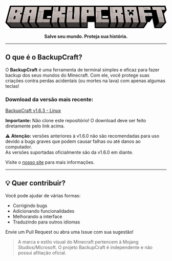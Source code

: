<a href="https://github.com/SynthX7/BackupCraft/">
<p align="center">
  <img src="backupcraft.png" alt="BackupCraft banner">
</p>
</a>
<p align="center"><strong>Salve seu mundo. Proteja sua história.</strong></p>

---

## O que é o BackupCraft?

O **BackupCraft** é uma ferramenta de terminal simples e eficaz para fazer backup dos seus mundos do Minecraft. Com ele, você protege suas criações contra perdas acidentais (ou mortes na lava) com apenas algumas teclas!

### Download da versão mais recente:
[BackupCraft v1.6.3 - Linux](https://github.com/SynthX7/BackupCraft/releases/tag/v1.6.3)

**Importante:** Não clone este repositório! O download deve ser feito diretamente pelo link acima.

⚠️ **Atenção:** versões anteriores à v1.6.0 não são recomendadas para uso devido a bugs graves que podem causar falhas ou até danos ao computador.  
As versões suportadas oficialmente são da v1.6.0 em diante.

Visite o [nosso site](https://backupcraft.netlify.app/) para mais informações.

---

## 💡 Quer contribuir?

Você pode ajudar de várias formas:
- Corrigindo bugs
- Adicionando funcionalidades
- Melhorando a interface
- Traduzindo para outros idiomas

Envie um Pull Request ou abra uma Issue com sua sugestão!

> A marca e estilo visual do Minecraft pertencem à Mojang Studios/Microsoft. O projeto BackupCraft é independente e não possui afiliação oficial.
